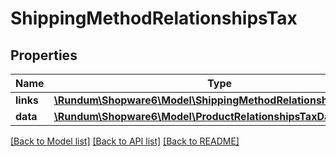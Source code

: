 # ShippingMethodRelationshipsTax

## Properties
Name | Type | Description | Notes
------------ | ------------- | ------------- | -------------
**links** | [**\Rundum\Shopware6\Model\ShippingMethodRelationshipsTaxLinks**](ShippingMethodRelationshipsTaxLinks.md) |  | [optional] 
**data** | [**\Rundum\Shopware6\Model\ProductRelationshipsTaxData**](ProductRelationshipsTaxData.md) |  | [optional] 

[[Back to Model list]](../../README.md#documentation-for-models) [[Back to API list]](../../README.md#documentation-for-api-endpoints) [[Back to README]](../../README.md)

